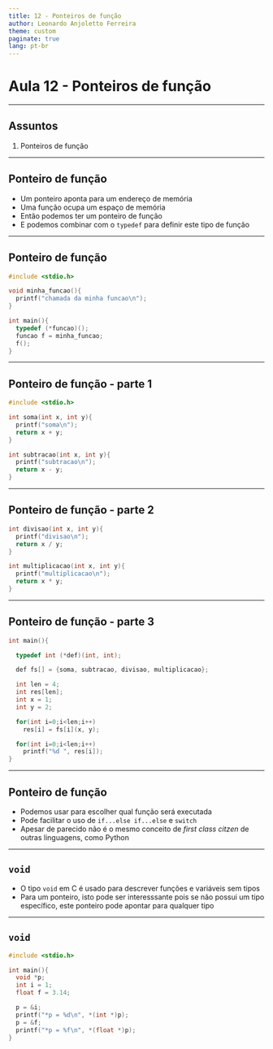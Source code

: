 ```yaml
---
title: 12 - Ponteiros de função
author: Leonardo Anjoletto Ferreira
theme: custom
paginate: true
lang: pt-br
---
```


<!--
_header: CC2632 - Desenvolvimento de Algoritmos
_footer: Leonardo Anjoletto Ferreira
-->

# Aula 12 - Ponteiros de função

---

## Assuntos
1. Ponteiros de função

---

## Ponteiro de função

- Um ponteiro aponta para um endereço de memória
- Uma função ocupa um espaço de memória
- Então podemos ter um ponteiro de função
- E podemos combinar com o `typedef` para definir este tipo de função

---

## Ponteiro de função

```c
#include <stdio.h>

void minha_funcao(){
  printf("chamada da minha funcao\n");
}

int main(){
  typedef (*funcao)();
  funcao f = minha_funcao;
  f();
}
```

---

## Ponteiro de função - parte 1

```c
#include <stdio.h>

int soma(int x, int y){
  printf("soma\n");
  return x + y;
}

int subtracao(int x, int y){
  printf("subtracao\n");
  return x - y;
}
```

---

## Ponteiro de função - parte 2

```c
int divisao(int x, int y){
  printf("divisao\n");
  return x / y;
}

int multiplicacao(int x, int y){
  printf("multiplicacao\n");
  return x * y;
}
```

---

## Ponteiro de função - parte 3

```c
int main(){

  typedef int (*def)(int, int);

  def fs[] = {soma, subtracao, divisao, multiplicacao};

  int len = 4;
  int res[len];
  int x = 1;
  int y = 2;

  for(int i=0;i<len;i++)
    res[i] = fs[i](x, y);

  for(int i=0;i<len;i++)
    printf("%d ", res[i]);
}
```

---

## Ponteiro de função
- Podemos usar para escolher qual função será executada
- Pode facilitar o uso de `if...else if...else` e `switch`
- Apesar de parecido não é o mesmo conceito de _first class citzen_ de outras linguagens, como Python

---

## `void`

- O tipo `void` em C é usado para descrever funções e variáveis sem tipos
- Para um ponteiro, isto pode ser interesssante pois se não possui um tipo específico, este ponteiro pode apontar para qualquer tipo

---

## `void`

```c
#include <stdio.h>

int main(){
  void *p;
  int i = 1;
  float f = 3.14;

  p = &i;
  printf("*p = %d\n", *(int *)p);
  p = &f;
  printf("*p = %f\n", *(float *)p);
}
```
